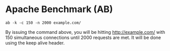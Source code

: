 Apache Benchmark (AB) 
=====================
```
ab -k -c 150 -n 2000 example.com/
```

By issuing the command above, you will be hitting http://example.com/ with 150 simultaneous connections until 2000 requests are met. It will be done using the keep alive header.
